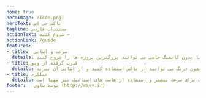 ```yaml
---
home: true
heroImage: /icon.png
heroText: ناکس جی اس
tagline: مستندات فارسی
actionText: شروع کنید →
actionLink: /guide
features:
- title:  سرعت و آسانی
  details: اولویت اول ناکس با آسانی و سرعت می باشد. تقریبا بدون کانفیگ خاصی می توانید بزرگترین پروژه ها را شروع کنید.
- title: قدرت گرفته از ویو
  details: هسته ی اصلی ناکس با ویو می باشد. اگر ویو بلدید بدون درنگ می توانید از ناکس استفاده کنید و از آسانی آن ببرید.
- title: عملکرد
  details: سرعت لود صفحات در ناکس بسیار زیاد است. همچنین قابلیت گرفتن خروجی استاتیک برای سرعت بیشتر و استفاده از هاست های استاتیک نیز مهیا است.
footer:   توسط ساوی (http://savy.ir)
---
```

